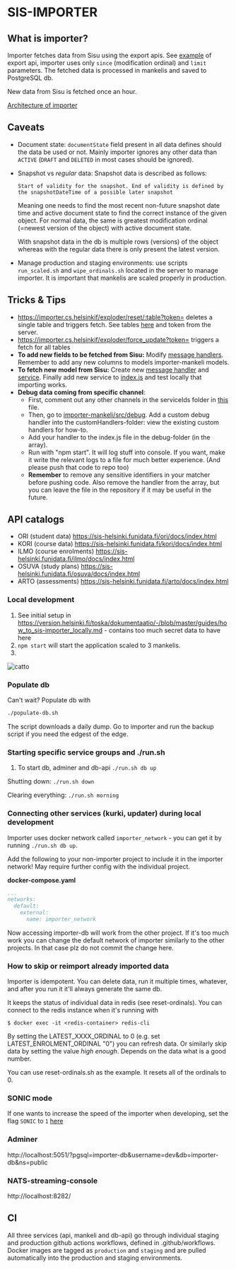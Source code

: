 # SIS-IMPORTER

## What is importer?

Importer fetches data from Sisu using the export apis. See [example](https://sis-helsinki.funidata.fi/kori/docs/index.html#_export_assessment_items) of export api, importer uses only `since` (modification ordinal) and `limit` parameters.  The fetched data is processed in mankelis and saved to PostgreSQL db. 

New data from Sisu is fetched once an hour.

[Architecture of importer](./how_tos/importer.png)

## Caveats

* Document state: `documentState` field present in all data defines should the data be used or not. Mainly importer ignores any other data than `ACTIVE` (`DRAFT` and `DELETED` in most cases should be ignored).
* Snapshot vs _regular_ data: Snapshot data is described as follows: 

  ```Start of validity for the snapshot. End of validity is defined by the snapshotDateTime of a possible later snapshot```

  Meaning one needs to find the most recent non-future snapshot date time and active document state to find the correct instance of the given object. For normal data, the same is greatest modification ordinal (=newest version of the object) with active document state.

  With snapshot data in the db is multiple rows (versions) of the object whereas with the regular data there is only present the latest version.

* Manage production and staging environments: use scripts `run_scaled.sh` and `wipe_ordinals.sh` located in the server to manage importer. It is important that mankelis are scaled properly in production. 

## Tricks & Tips

* https://importer.cs.helsinkif/exploder/reset/:table?token= deletes a single table and triggers fetch. See tables [here](https://github.com/UniversityOfHelsinkiCS/sis-importer/blob/master/importer-api/src/explorer/index.js#L53) and token from the server.
* https://importer.cs.helsinkif/exploder/force_update?token= triggers a fetch for all tables
* **To add new fields to be fetched from Sisu:** Modify [message handlers](https://github.com/UniversityOfHelsinkiCS/sis-importer/tree/master/importer-mankeli/src/messageHandlers). Remember to add any new columns to models importer-mankeli models.
* **To fetch new model from Sisu:** Create new [message handler](https://github.com/UniversityOfHelsinkiCS/sis-importer/tree/master/importer-mankeli/src/messageHandlers) and [service](https://github.com/UniversityOfHelsinkiCS/sis-importer/tree/master/importer-api/src/services). Finally add new service to [index.js](https://github.com/UniversityOfHelsinkiCS/sis-importer/blob/master/importer-api/src/services/index.js) and test locally that importing works.
* **Debug data coming from specific channel**: 
  + First, comment out any other channels in the serviceIds folder in [this](importer-api/src/services/index.js) file. 
  + Then, go to [importer-mankeli/src/debug](importer-mankeli/src/debug). Add a custom debug handler into the customHandlers-folder: view the existing custom handlers for how-to.
  + Add your handler to the index.js file in the debug-folder (in the array). 
  + Run with "npm start". It will log stuff into console. If you want, make it write the relevant logs to a file for much better experience. (And please push that code to repo too)
  + **Remember** to remove any sensitive identifiers in your matcher before pushing code. Also remove the handler from the array, but you can leave the file in the repository if it may be useful in the future.

## API catalogs

* ORI (student data) https://sis-helsinki.funidata.fi/ori/docs/index.html
* KORI (course data) https://sis-helsinki.funidata.fi/kori/docs/index.html
* ILMO (course enrolments) https://sis-helsinki.funidata.fi/ilmo/docs/index.html
* OSUVA (study plans) https://sis-helsinki.funidata.fi/osuva/docs/index.html
* ARTO (assessments) https://sis-helsinki.funidata.fi/arto/docs/index.html

### Local development

1. See initial setup in https://version.helsinki.fi/toska/dokumentaatio/-/blob/master/guides/how_to_sis-importer_locally.md - contains too much secret data to have here
2. `npm start` will start the application scaled to 3 mankelis.
3.

![catto](http://i.imgur.com/1uYroRF.gif)

### Populate db

Can't wait? Populate db with

```bash
./populate-db.sh
```

The script downloads a daily dump. Go to importer and run the backup script if you need the edgest of the edge.

### Starting specific service groups and ./run.sh ###

1. To start db, adminer and db-api `./run.sh db up`

Shutting down: `./run.sh down`

Clearing everything: `./run.sh morning`

### Connecting other services (kurki, updater) during local development ###

Importer uses docker network called `importer_network` - you can get it by running `./run.sh db up`.

Add the following to your non-importer project to include it in the importer network! May require further config with the individual project.

**docker-compose.yaml**
```yaml
...
networks:
  default:
    external: 
      name: importer_network
```

Now accessing importer-db will work from the other project. If it's too much work you can change the default network of importer similarly to the other projects. In that case plz do not commit the change here.

### How to skip or reimport already imported data ###

Importer is idempotent. You can delete data, run it multiple times, whatever, and after you run it it'll always generate the same db.

It keeps the status of individual data in redis (see reset-ordinals). You can connect to the redis instance when it's running with

```console
$ docker exec -it <redis-container> redis-cli
```

By setting the LATEST_XXXX_ORDINAL to 0 (e.g. set LATEST_ENROLMENT_ORDINAL "0") you can refresh data. Or similarly skip data by setting the value *high enough*. Depends on the data what is a good number.

You can use reset-ordinals.sh as the example. It resets all of the ordinals to 0.

### SONIC mode

If one wants to increase the speed of the importer when developing, set the flag `SONIC` to `1` [here](https://github.com/UniversityOfHelsinkiCS/sis-importer/blob/master/docker-compose.yml#L24)

### Adminer

http://localhost:5051/?pgsql=importer-db&username=dev&db=importer-db&ns=public

### NATS-streaming-console ###

http://localhost:8282/  

## CI ##

All three services (api, mankeli and db-api) go through individual staging and production github actions workflows, defined in .github/workflows.
Docker images are tagged as `production` and `staging` and are pulled automatically into the production and staging environments.
